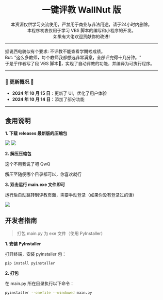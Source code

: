 <div align="center">
    <h1>
        一键评教 WallNut 版
    </h1>
    本资源仅供学习交流使用，严禁用于商业与非法用途，请于24小时内删除。
    <br>
    本程序初衷仅用于学习 VBS 脚本的编写和小程序的开发。
    <br>
    如果有大佬欢迎贡献你的改进!
</div>

---

<div>
    据说西电貌似有个要求: 不评教不能查看学期考成绩。
    <br>
    But: "这么多教师，每个教师我都想选非常满意，全部评完得十几分钟。"
    <br>
    于是乎作者写了段 VBS 脚本🤔，实现了自动评教的功能，并编译为可执行程序。
</div>


---


### 🚀 更新概况 🚀

- **2024 年 10 月 15 日**：更新了 UI，优化了用户体验
- **2024 年 10 月 14 日**：添加了部分功能

---

## 食用说明

**1. 下载 releases 最新版的压缩包**

<img src='./assert/1.png'>

<img src='./assert/2.png'>

**2. 解压压缩包**

这个不用我说了吧 QwQ

解压至随便哪个目录都可以，你喜欢就行

**3. 双击运行 main.exe 文件即可**

运行后自动跳转到评教页面，需要手动登录（如果你没有登录过的话）

<img src='./assert/3.png'>

## 开发者指南

> 打包 main.py 为 exe 文件（使用 PyInstaller）

**1. 安装 PyInstaller**

打开终端，安装 pyinstaller 包：

```bash
pip install pyinstaller
```

**2. 打包**

在 main.py 所在目录执行以下命令：

```bash
pyinstaller --onefile --windowed main.py
```

